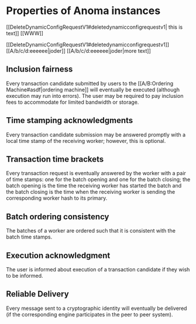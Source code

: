 # Properties of Anoma instances

[[DeleteDynamicConfigRequestV1#deletedynamicconfigrequestv1| this is text]]
[[WWW]]

[[DeleteDynamicConfigRequestV1#deletedynamicconfigrequestv1]]
[[A/b/c/d:eeeeee|joder]]
[[A/b/c/d:eeeeee|joder|more text]]

## Inclusion fairness
Every transaction candidate submitted by users
to the [[A/B:Ordering Machine#asdf|ordering machine]]
will eventually be executed (although execution may run into errors).
The user may be required to pay inclusion fees
to accommodate for limited bandwidth or storage.

<!--
☝️ this is for v1 !!!
In v2,
we are going to have some relativized claims
-->

## Time stamping acknowledgments
Every transaction candidate submission may be answered promptly
with a local time stamp of the receiving worker;
however, this is optional.

## Transaction time brackets
Every transaction request is eventually answered by the worker
with a pair of time stamps:
one for the batch opening and one for the batch closing;
the batch opening is the time the receiving worker has started the batch
and
the batch closing is the time when the receiving worker is sending
the corresponding worker hash to its primary.

<!-- in v2, this will be more complicated -->

## Batch ordering consistency
The batches of a worker are ordered such
that it is consistent with the batch time stamps.

## Execution acknowledgment
The user is informed about execution of a transaction candidate
if they wish to be informed.

<!--
## Execution IO

<<The executor engines send themselves the new values of the key-value store.>>
-->

## Reliable Delivery
Every message sent to a cryptographic identity will
eventually be delivered
(if the corresponding engine participates in the peer to peer system).
